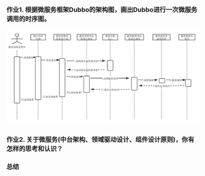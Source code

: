 ### 作业1. 根据微服务框架Dubbo的架构图，画出Dubbo进行一次微服务调用的时序图。  
![sequence](sequence.png)

### 作业2. 关于微服务(中台架构、领域驱动设计、组件设计原则)，你有怎样的思考和认识？  



### 总结  
